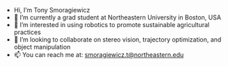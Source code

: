 - Hi, I’m Tony Smoragiewicz
- 🤖 I’m currently a grad student at Northeastern University in Boston, USA
- 🌿 I’m interested in using robotics to promote sustainable agricultural practices
- 👀 I’m looking to collaborate on stereo vision, trajectory optimization, and object manipulation
- 📫 You can reach me at: smoragiewicz.t@northeastern.edu

<!---
Tsmorz/Tsmorz is a ✨ special ✨ repository because its `README.md` (this file) appears on your GitHub profile.
You can click the Preview link to take a look at your changes.
--->
